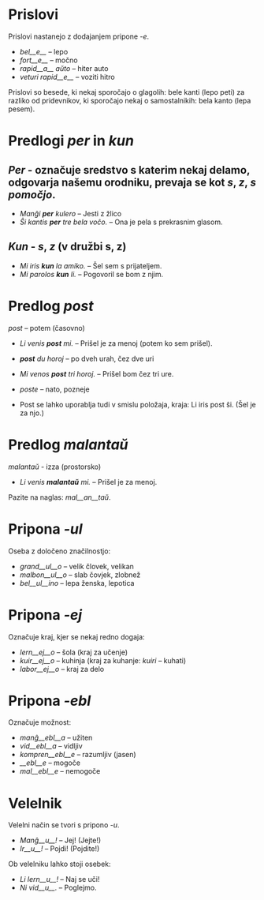 # Prislovi

Prislovi nastanejo z dodajanjem pripone *-e*.

- *bel__e__*   – lepo
- *fort__e__*  – močno
- *rapid__a__ aŭto*   – hiter auto
- *veturi rapid__e__*   – voziti hitro

Prislovi so besede, ki nekaj sporočajo o glagolih: bele kanti (lepo peti) za razliko od pridevnikov, ki sporočajo nekaj o samostalnikih: bela kanto (lepa pesem).

# Predlogi *per* in *kun*

## *Per* - označuje sredstvo s katerim nekaj delamo, odgovarja našemu orodniku, prevaja se kot _s_, _z_, _s pomočjo_.

- *Manĝi __per__ kulero* – Jesti z žlico
- *Ŝi kantis __per__ tre bela voĉo.* – Ona je pela s prekrasnim glasom.
 
## *Kun* - _s_, _z_ (v družbi s, z)

- *Mi iris __kun__ la amiko.*    – Šel sem s prijateljem.
- *Mi parolos __kun__ li.*       – Pogovoril se bom z njim.

# Predlog *post*

*post* – potem (časovno)

- *Li venis __post__ mi.*   – Prišel je za menoj (potem ko sem prišel).
- *__post__ du horoj* – po dveh urah, čez dve uri
- *Mi venos __post__ tri horoj.* – Prišel bom čez tri ure.
- *poste* – nato, pozneje

- Post se lahko uporablja tudi v smislu položaja, kraja: Li iris post ŝi. (Šel je za njo.)

# Predlog *malantaŭ*

*malantaŭ* - izza (prostorsko)

- *Li venis __malantaŭ__ mi.* – Prišel je za menoj.

Pazite na naglas: *mal__an__taŭ*.
 
# Pripona *-ul*

Oseba z določeno značilnostjo:

- *grand__ul__o*  – velik človek, velikan
- *malbon__ul__o* – slab čovjek, zlobnež
- *bel__ul__ino*  – lepa ženska, lepotica 

# Pripona *-ej*

Označuje kraj, kjer se nekaj redno dogaja:

- *lern__ej__o*  – šola (kraj za učenje)
- *kuir__ej__o*  – kuhinja (kraj za kuhanje: *kuiri* – kuhati)
- *labor__ej__o* – kraj za delo 

# Pripona *-ebl*

Označuje možnost:

- *manĝ__ebl__a* – užiten
- *vid__ebl__a* – vidljiv
- *kompren__ebl__e* – razumljiv (jasen)
- *__ebl__e* – mogoče
- *mal__ebl__e* – nemogoče

# Velelnik 

Velelni način se tvori s pripono *-u*.

- *Manĝ__u__!*   – Jej! (Jejte!)
- *Ir__u__!*   – Pojdi! (Pojdite!)

Ob velelniku lahko stoji osebek:

- *Li lern__u__!* – Naj se uči!
- *Ni vid__u__.*  – Poglejmo.
 
